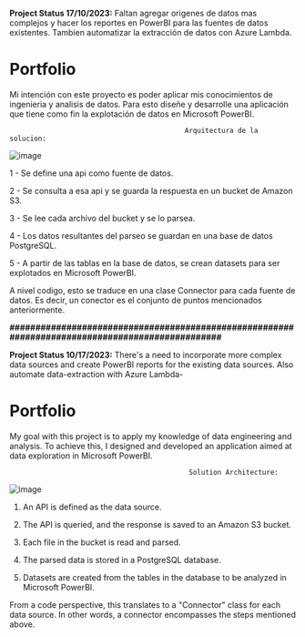 **Project Status 17/10/2023:** Faltan agregar origenes de datos mas complejos y hacer los reportes en PowerBI para las fuentes de datos existentes. Tambien automatizar la extracción de datos con Azure Lambda.
# Portfolio





Mi intención con este proyecto es poder aplicar mis conocimientos de ingenieria y analisis de datos. Para esto diseñe y desarrolle una aplicación que tiene como fin la explotación de datos en Microsoft PowerBI.

                                               Arquitectura de la solucion:

![image](https://github.com/eugeniosawczuk1/Portfolio/assets/147460735/b66ca045-a1d3-4568-a646-e8d26dc1feaf)


1 - Se define una api como fuente de datos.
                                              
                                                
2 - Se consulta a esa api y se guarda la respuesta en un bucket de Amazon S3.
                                              
                                                
3 - Se lee cada archivo del bucket y se lo parsea.
                                              
                                                
4 - Los datos resultantes del parseo se guardan en una base de datos PostgreSQL.
                                              
                                                
5 - A partir de las tablas en la base de datos, se crean datasets para ser explotados en Microsoft PowerBI.
  

A nivel codigo, esto se traduce en una clase Connector para cada fuente de datos. Es decir, un conector es el conjunto de puntos mencionados anteriormente.


**################################################################################################**

**Project Status 10/17/2023:** There's a need to incorporate more complex data sources and create PowerBI reports for the existing data sources. Also automate data-extraction with Azure Lambda-

# Portfolio

My goal with this project is to apply my knowledge of data engineering and analysis. To achieve this, I designed and developed an application aimed at data exploration in Microsoft PowerBI.

                                                Solution Architecture:

![image](https://github.com/eugeniosawczuk1/Portfolio/assets/147460735/b66ca045-a1d3-4568-a646-e8d26dc1feaf)

1. An API is defined as the data source.

2. The API is queried, and the response is saved to an Amazon S3 bucket.

3. Each file in the bucket is read and parsed.

4. The parsed data is stored in a PostgreSQL database.

5. Datasets are created from the tables in the database to be analyzed in Microsoft PowerBI.

From a code perspective, this translates to a "Connector" class for each data source. In other words, a connector encompasses the steps mentioned above.

